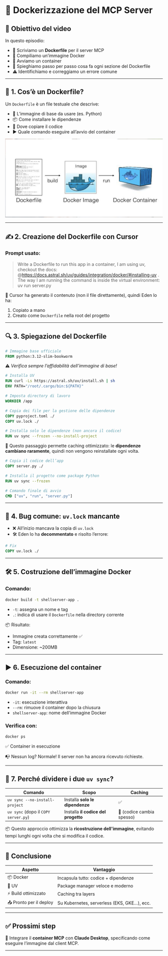# 🐳 **Dockerizzazione del MCP Server**

## 🎯 Obiettivo del video

In questo episodio:

* 🧱 Scriviamo un **Dockerfile** per il server MCP
* 🔧 Compiliamo un’immagine Docker
* 🚀 Avviamo un container
* 🧩 Spieghiamo passo per passo cosa fa ogni sezione del Dockerfile
* ⚠️ Identifichiamo e correggiamo un errore comune

---

## 📂 1. Cos’è un Dockerfile?

Un `Dockerfile` è un file testuale che descrive:

* 🔹 L’immagine di base da usare (es. Python)
* 📦 Come installare le dipendenze
* 📁 Dove copiare il codice
* ▶️ Quale comando eseguire all’avvio del container

![alt](../images/docker.png)

---

## ✍️ 2. Creazione del Dockerfile con Cursor

### Prompt usato:

> Write a Dockerfile to run this app in a container, I am using uv, checkout the docs: @https://docs.astral.sh/uv/guides/integration/docker/#installing-uv . The way I am running the command is inside the virtual environment: uv run server.py

📌 Cursor ha generato il contenuto (non il file direttamente), quindi Eden lo ha:

1. Copiato a mano
2. Creato come `Dockerfile` nella root del progetto

---

## 🔍 3. Spiegazione del Dockerfile

```dockerfile
# Immagine base ufficiale
FROM python:3.12-slim-bookworm
```

⚠️ *Verifica sempre l’affidabilità dell’immagine di base!*

```dockerfile
# Installa UV
RUN curl -Ls https://astral.sh/uv/install.sh | sh
ENV PATH="/root/.cargo/bin:${PATH}"
```

```dockerfile
# Imposta directory di lavoro
WORKDIR /app
```

```dockerfile
# Copia dei file per la gestione delle dipendenze
COPY pyproject.toml ./
COPY uv.lock ./
```

```dockerfile
# Installa solo le dipendenze (non ancora il codice)
RUN uv sync --frozen --no-install-project
```

🧠 Questo passaggio permette caching ottimizzato: le **dipendenze cambiano raramente**, quindi non vengono reinstallate ogni volta.

```dockerfile
# Copia il codice dell’app
COPY server.py ./
```

```dockerfile
# Installa il progetto come package Python
RUN uv sync --frozen
```

```dockerfile
# Comando finale di avvio
CMD ["uv", "run", "server.py"]
```

---

## 🐞 4. Bug comune: `uv.lock` mancante

* ❌ All’inizio mancava la copia di `uv.lock`
* 🛠️ Eden lo ha **decommentato** e risolto l’errore:

```dockerfile
# Fix
COPY uv.lock ./
```

---

## 🛠️ 5. Costruzione dell’immagine Docker

### Comando:

```bash
docker build -t shellserver-app .
```

* `-t`: assegna un nome e tag
* `.`: indica di usare il `Dockerfile` nella directory corrente

📦 Risultato:

* Immagine creata correttamente ✅
* Tag: `latest`
* Dimensione: \~200MB

---

## ▶️ 6. Esecuzione del container

### Comando:

```bash
docker run -it --rm shellserver-app
```

* `-it`: esecuzione interattiva
* `--rm`: rimuove il container dopo la chiusura
* `shellserver-app`: nome dell’immagine Docker

### Verifica con:

```bash
docker ps
```

✅ Container in esecuzione

📭 Nessun log? Normale! Il server non ha ancora ricevuto richieste.

---

## 📌 7. Perché dividere i due `uv sync`?

| Comando                              | Scopo                               | Caching                   |
| ------------------------------------ | ----------------------------------- | ------------------------- |
| `uv sync --no-install-project`       | Installa **solo le dipendenze**     | ✅                         |
| `uv sync` (dopo il `COPY server.py`) | Installa **il codice del progetto** | 🚫 (codice cambia spesso) |

📦 Questo approccio ottimizza la **ricostruzione dell'immagine**, evitando tempi lunghi ogni volta che si modifica il codice.

---

## 🧠 Conclusione

| Aspetto                 | Vantaggio                                   |
| ----------------------- | ------------------------------------------- |
| 📦 Docker               | Incapsula tutto: codice + dipendenze        |
| 🧼 UV                   | Package manager veloce e moderno            |
| ⚡ Build ottimizzato     | Caching tra layers                          |
| 📤 Pronto per il deploy | Su Kubernetes, serverless (EKS, GKE…), ecc. |

---

## ✅ Prossimi step

🔄 Integrare il **container MCP** con **Claude Desktop**, specificando come eseguire l’immagine dal client MCP.

---

